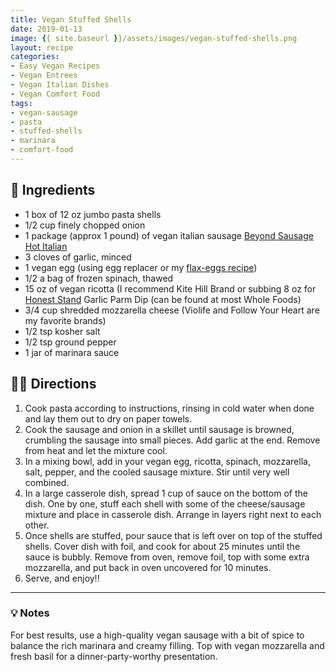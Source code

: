 ```yaml
---
title: Vegan Stuffed Shells
date: 2019-01-13
image: {{ site.baseurl }}/assets/images/vegan-stuffed-shells.png
layout: recipe
categories:
- Easy Vegan Recipes
- Vegan Entrees
- Vegan Italian Dishes
- Vegan Comfort Food
tags:
- vegan-sausage
- pasta
- stuffed-shells
- marinara
- comfort-food
---
```


## 🧾 Ingredients

- 1 box of 12 oz jumbo pasta shells
- 1/2 cup finely chopped onion
- 1 package (approx 1 pound) of vegan italian sausage [Beyond Sausage Hot Italian](https://beyondmeat.com)
- 3 cloves of garlic, minced
- 1 vegan egg (using egg replacer or my [flax-eggs recipe](/vegan-flax-eggs))
- 1/2 a bag of frozen spinach, thawed
- 15 oz of vegan ricotta (I recommend Kite Hill Brand or subbing 8 oz for [Honest Stand](http://www.thehoneststand.com) Garlic Parm Dip (can be found at most Whole Foods)
- 3/4 cup shredded mozzarella cheese (Violife and Follow Your Heart are my favorite brands)
- 1/2 tsp kosher salt
- 1/2 tsp ground pepper
- 1 jar of marinara sauce


## 👩‍🍳 Directions

1. Cook pasta according to instructions, rinsing in cold water when done and lay them out to dry on paper towels.
2. Cook the sausage and onion in a skillet until sausage is browned, crumbling the sausage into small pieces. Add garlic at the end. Remove from heat and let the mixture cool.
3. In a mixing bowl, add in your vegan egg, ricotta, spinach, mozzarella, salt, pepper, and the cooled sausage mixture. Stir until very well combined.
4. In a large casserole dish, spread 1 cup of sauce on the bottom of the dish. One by one, stuff each shell with some of the cheese/sausage mixture and place in casserole dish. Arrange in layers right next to each other.
5. Once shells are stuffed, pour sauce that is left over on top of the stuffed shells. Cover dish with foil, and cook for about 25 minutes until the sauce is bubbly. Remove from oven, remove foil, top with some extra mozzarella, and put back in oven uncovered for 10 minutes.
6. Serve, and enjoy!!


---

### 💡 Notes

For best results, use a high-quality vegan sausage with a bit of spice to balance the rich marinara and creamy filling. Top with vegan mozzarella and fresh basil for a dinner-party-worthy presentation.
